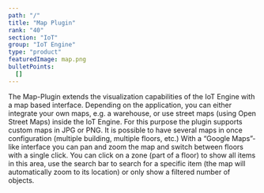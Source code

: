 ```yaml
---
path: "/"
title: "Map Plugin"
rank: "40"
section: "IoT"
group: "IoT Engine"
type: "product"
featuredImage: map.png
bulletPoints:
  []
---
```

The Map-Plugin extends the visualization capabilities of the IoT Engine with a map based interface. Depending on the application, you can either integrate your own maps, e.g. a warehouse, or use street maps (using Open Street Maps) inside the IoT Engine. For this purpose the plugin supports custom maps in JPG or PNG. It is possible to have several maps in once configuration (multiple building, multiple floors, etc.)
With a “Google Maps”-like interface you can pan and zoom the map and switch between floors with a single click. You can click on a zone (part of a floor) to show all items in this area, use the search bar to search for a specific item (the map will automatically zoom to its location) or only show a filtered number of objects.
